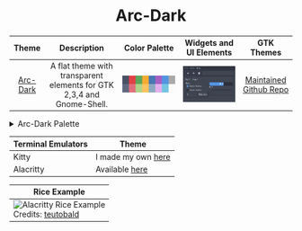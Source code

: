 <h1 align="center">Arc-Dark</h1>

| Theme | Description | Color Palette | Widgets and UI Elements | GTK Themes |
| :---: | :---: | :---: | :---: | :---: |
| [Arc-Dark]() | A flat theme with transparent elements for GTK 2,3,4 and Gnome-Shell. | ![Arc-Dark Palette](./arc_dark_palette.png) | ![Widgets and UI Elements](./arc_dark.png) | [Maintained Github Repo](https://github.com/jnsh/arc-theme) |

<details>
<summary>Arc-Dark Palette</summary>

| Code | Colour             | Hex       | Code | Colour             | Hex       |
|----------------------|--------------------|-----------|----------------------|--------------------|-----------|
| 1                    | Background         | `#4B5164` | 9                    | Background-bright  | `#616981` |
| 2                    | Red                | `#E14245` | 10                   | Red-Bright         | `#E16F7E` |
| 3                    | Green              | `#ADD488` | 11                   | Green-Bright       | `#ADD488` |
| 4                    | Yellow             | `#F6AB32` | 12                   | Yellow-Bright      | `#FDC35F` |
| 5                    | Blue               | `#4877B1` | 13                   | Blue-Bright        | `#8CA9BF` |
| 6                    | Magenta            | `#A660C3` | 14                   | Magenta-Bright     | `#E2AFEC` |
| 7                    | Cyan               | `#5294E2` | 15                   | Cyan-Bright        | `#73C5E2` |
| 8                    | Foreground         | `#A9A9AA` | 16                   | Foreground-Bright  | `#FCFCFC` |
</details> 

| Terminal Emulators   | Theme                                                                                                                                                                 |
|----------------------|-----------------------------------------------------------------------------------------------------------------------------------------------------------------------|
| Kitty               | I made my own [here](https://github.com/Narmis-E/colourscheme-hub/blob/main/arc-dark/kitty/Arc-Dark.conf)   |
| Alacritty           | Available [here](https://gist.github.com/BobbyWibowo/8392af0c1bb3131c6e09b9395968b649)	                    |

| Rice Example |
| --- |
| ![Alacritty Rice Example](https://i.redd.it/5b6xjpt5mku71.png)<br>Credits: [teutobald](https://github.com/teutobald) |